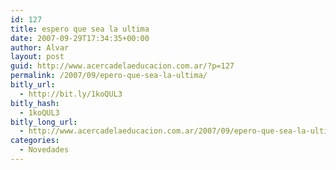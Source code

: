 ```yaml
---
id: 127
title: espero que sea la ultima
date: 2007-09-29T17:34:35+00:00
author: Alvar
layout: post
guid: http://www.acercadelaeducacion.com.ar/?p=127
permalink: /2007/09/epero-que-sea-la-ultima/
bitly_url:
  - http://bit.ly/1koQUL3
bitly_hash:
  - 1koQUL3
bitly_long_url:
  - http://www.acercadelaeducacion.com.ar/2007/09/epero-que-sea-la-ultima/
categories:
  - Novedades
---
```

